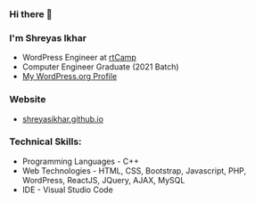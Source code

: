 ### Hi there 👋 
### I'm Shreyas Ikhar
- WordPress Engineer at [rtCamp](https://rtcamp.com/)
- Computer Engineer Graduate (2021 Batch)
- [My WordPress.org Profile](https://profiles.wordpress.org/shreyasikhar26/) 


<!--
**shreyasikhar/shreyasikhar** is a ✨ _special_ ✨ repository because its `README.md` (this file) appears on your GitHub profile.
-->

<!-- Here are some ideas to get you started: -->

<!-- - 🔭 I’m currently working as web developer intern
- 🌱 I’m currently learning ...
- 👯 I’m looking to collaborate on ...
- 🤔 I’m looking for help with ...
- 💬 Ask me about ...
- 📫 How to reach me: ...
- 😄 Pronouns: ...
- ⚡ Fun fact: ...
-->
### Website
- [shreyasikhar.github.io](https://shreyasikhar.github.io)

### Technical Skills:
-  Programming Languages - C++
-  Web Technologies - HTML, CSS, Bootstrap, Javascript, PHP, WordPress, ReactJS, JQuery, AJAX, MySQL 
-  IDE - Visual Studio Code

<!-- ### Awards & Certifications:
-  Semifinalist at Eureka! 2019 Asia's largest Business Model Competition 
-  PHP CMS Project - Udemy Certification 
-  Web Development Masterclass - Udemy Certification 
-  Career Edge - TCS Certification -->
